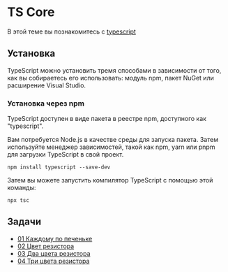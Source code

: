 # TS Core
В этой теме вы познакомитесь с [typescript](https://www.typescriptlang.org/) 

## Установка

TypeScript можно установить тремя способами в зависимости от того, как вы собираетесь его использовать: модуль npm, пакет NuGet или расширение Visual Studio.

### Установка через npm

TypeScript доступен в виде пакета в реестре npm, доступного как "typescript".

Вам потребуется Node.js в качестве среды для запуска пакета. Затем используйте менеджер зависимостей, такой как npm, yarn или pnpm для загрузки TypeScript в свой проект.

```
npm install typescript --save-dev
```

Затем вы можете запустить компилятор TypeScript с помощью этой команды:

```
npx tsc
```

## Задачи

- [01 Каждому по печеньке](./tasks/task-01.md) 
- [02 Цвет резистора](./tasks/task-02.md) 
- [03 Два цвета резистора](./tasks/task-03.md) 
- [04 Три цвета резистора](./tasks/task-04.md) 